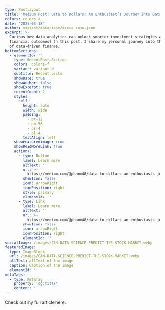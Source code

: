 ```yaml
---
type: PostLayout
title: 'Medium Post: Data to Dollars: An Enthusiast’s Journey into Data-Driven Finance'
colors: colors-a
date: '2025-03-18'
author: content/data/team/doris-soto.json
excerpt: >-
  Curious how data analytics can unlock smarter investment strategies and drive
  financial outcomes? In this post, I share my personal journey into the world
  of data-driven finance.
bottomSections:
  - elementId: ''
    type: RecentPostsSection
    colors: colors-f
    variant: variant-d
    subtitle: Recent posts
    showDate: true
    showAuthor: false
    showExcerpt: true
    recentCount: 2
    styles:
      self:
        height: auto
        width: wide
        padding:
          - pt-12
          - pb-56
          - pr-4
          - pl-4
        textAlign: left
    showFeaturedImage: true
    showReadMoreLink: true
    actions:
      - type: Button
        label: Learn more
        altText: ''
        url: >-
          https://medium.com/@phanm48/data-to-dollars-an-enthusiasts-journey-into-data-driven-finance-4cec9251d000
        showIcon: false
        icon: arrowRight
        iconPosition: right
        style: primary
        elementId: ''
      - type: Link
        label: Learn more
        altText: ''
        url: >-
          https://medium.com/@phanm48/data-to-dollars-an-enthusiasts-journey-into-data-driven-finance-4cec9251d000
        showIcon: false
        icon: arrowRight
        iconPosition: right
        elementId: ''
socialImage: /images/CAN-DATA-SCIENCE-PREDICT-THE-STOCK-MARKET.webp
featuredImage:
  type: ImageBlock
  url: /images/CAN-DATA-SCIENCE-PREDICT-THE-STOCK-MARKET.webp
  altText: altText of the image
  caption: Caption of the image
  elementId: ''
metaTags:
  - type: MetaTag
    property: 'og:title'
    content: ''
---
```

<div style="text-align: left">Check out my full article here: <https://medium.com/@phanm48/data-to-dollars-an-enthusiasts-journey-into-data-driven-finance-4cec9251d000></div>

